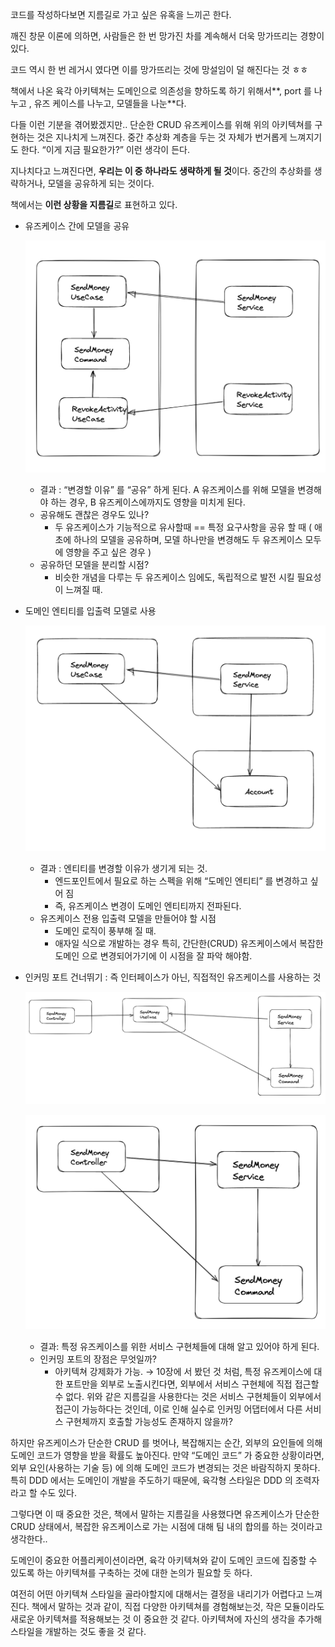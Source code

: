 코드를 작성하다보면 지름길로 가고 싶은 유혹을 느끼곤 한다.

깨진 창문 이론에 의하면, 사람들은 한 번 망가진 차를 계속해서 더욱 망가뜨리는 경향이 있다.

코드 역시 한 번 레거시 였다면 이를 망가뜨리는 것에 망설임이 덜 해진다는 것 ㅎㅎ

책에서 나온 육각 아키텍쳐는 도메인으로 의존성을 향하도록 하기 위해서**, port 를 나누고 , 유즈 케이스를 나누고, 모델들을 나눈**다.

다들 이런 기분을 겪어봤겠지만.. 단순한 CRUD 유즈케이스를 위해 위의 아키텍쳐를 구현하는 것은 지나치게 느껴진다. 중간 추상화 계층을 두는 것 자체가 번거롭게 느껴지기도 한다. “이게 지금 필요한가?” 이런 생각이 든다.

지나치다고 느껴진다면, **우리는 이 중 하나라도 생략하게 될 것**이다. 중간의 추상화를 생략하거나, 모델을 공유하게 되는 것이다.

책에서는 **이런 상황을 지름길**로 표현하고 있다.

- 유즈케이스 간에 모델을 공유

  ![img.png](img.png)

    - 결과 : “변경할 이유” 를 “공유” 하게 된다. A 유즈케이스를 위해 모델을 변경해야 하는 경우, B 유즈케이스에까지도 영향을 미치게 된다.
    - 공유해도 괜찮은 경우도 있나?
        - 두 유즈케이스가 기능적으로 유사할때 == 특정 요구사항을 공유 할 때 ( 애초에 하나의 모델을 공유하며, 모델 하나만을 변경해도 두 유즈케이스 모두에 영향을 주고 싶은 경우 )
    - 공유하던 모델을 분리할 시점?
        - 비슷한 개념을 다루는 두 유즈케이스 임에도, 독립적으로 발전 시킬 필요성이 느껴질 때.
- 도메인 엔티티를 입출력 모델로 사용

  ![img_1.png](img_1.png)

    - 결과 : 엔티티를 변경할 이유가 생기게 되는 것.
        - 엔드포인트에서 필요로 하는 스펙을 위해 “도메인 엔티티” 를 변경하고 싶어 짐
        - 즉, 유즈케이스 변경이 도메인 엔티티까지 전파된다.
    - 유즈케이스 전용 입출력 모델을 만들어야 할 시점
        - 도메인 로직이 풍부해 질 때.
        - 애자일 식으로 개발하는 경우 특히, 간단한(CRUD) 유즈케이스에서 복잡한 도메인 으로 변경되어가기에 이 시점을 잘 파악 해야함.
- 인커밍 포트 건너뛰기 : 즉 인터페이스가 아닌, 직접적인 유즈케이스를 사용하는 것

  ![img_2.png](img_2.png)

  ![img_3.png](img_3.png)

    - 결과: 특정 유즈케이스를 위한 서비스 구현체들에 대해 알고 있어야 하게 된다.
    - 인커밍 포트의 장점은 무엇일까?
        - 아키텍쳐 강제화가 가능. → 10장에 서 봤던 것 처럼, 특정 유즈케이스에 대한 포트만을 외부로 노출시킨다면, 외부에서 서비스 구현체에 직접 접근할 수 없다. 위와 같은 지름길을 사용한다는 것은 서비스 구현체들이 외부에서 접근이 가능하다는 것인데, 이로 인해 실수로 인커밍 어댑터에서 다른 서비스 구현체까지 호출할 가능성도 존재하지 않을까?



하지만 유즈케이스가 단순한 CRUD 를 벗어나, 복잡해지는 순간, 외부의 요인들에 의해 도메인 코드가 영향을 받을 확률도 높아진다. 만약 “도메인 코드” 가 중요한 상황이라면, 외부 요인(사용하는 기술 등) 에 의해 도메인 코드가 변경되는 것은 바람직하지 못하다. 특히 DDD 에서는 도메인이 개발을 주도하기 때문에, 육각형 스타일은 DDD 의 조력자 라고 할 수도 있다.

그렇다면 이 때 중요한 것은, 책에서 말하는 지름길을 사용했다면 유즈케이스가 단순한 CRUD 상태에서, 복잡한 유즈케이스로 가는 시점에 대해 팀 내의 합의를 하는 것이라고 생각한다..

도메인이 중요한 어플리케이션이라면, 육각 아키텍쳐와 같이 도메인 코드에 집중할 수 있도록 하는 아키텍쳐를 구축하는 것에 대한 논의가 필요할 듯 하다.

여전히 어떤 아키텍쳐 스타일을 골라야할지에 대해서는 결정을 내리기가 어렵다고 느껴진다. 책에서 말하는 것과 같이, 직접 다양한 아키텍쳐를 경험해보는것, 작은 모듈이라도 새로운 아키텍쳐를 적용해보는 것 이 중요한 것 같다. 아키텍쳐에 자신의 생각을 추가해 스타일을 개발하는 것도 좋을 것 같다.